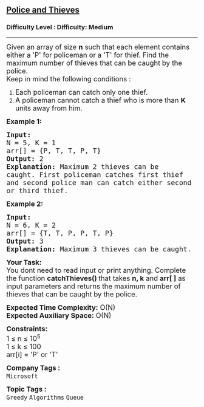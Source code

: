 <h2><a href="https://www.geeksforgeeks.org/problems/police-and-thieves--141631/1">Police and Thieves</a></h2><h3>Difficulty Level : Difficulty: Medium</h3><hr><div class="problems_problem_content__Xm_eO"><p><span style="font-size: 18px;">Given an array of size <strong>n</strong> such that each element contains either a 'P' for policeman or a 'T' for thief. Find the maximum number of thieves that can be caught by the police.&nbsp;<br>Keep in mind the following conditions :</span></p>
<ol>
<li><span style="font-size: 18px;">Each policeman can catch only one thief.</span></li>
<li><span style="font-size: 18px;">A policeman cannot catch a thief who is more than <strong>K</strong> units away from him.</span></li>
</ol>
<p><strong><span style="font-size: 18px;">Example 1:</span></strong></p>
<pre><span style="font-size: 18px;"><strong>Input:</strong>
N = 5, K = 1
arr[] = {P, T, T, P, T}
<strong>Output:</strong> 2
<strong>Explanation:</strong> Maximum 2 thieves can be 
caught. First policeman catches first thief 
and second police man can catch either second 
or third thief.</span></pre>
<p><span style="font-size: 18px;"><strong>Example 2:</strong></span></p>
<pre><span style="font-size: 18px;"><strong>Input:</strong>
N = 6, K = 2
arr[] = {T, T, P, P, T, P}
<strong>Output:</strong> 3
<strong>Explanation: </strong>Maximum 3 thieves can be caught.</span></pre>
<p><span style="font-size: 18px;"><strong>Your Task: &nbsp;</strong><br>You dont need to read input or print anything. Complete the function <strong>catchThieves() </strong>that takes <strong>n, k</strong> and <strong>arr[ ]</strong>&nbsp;as input parameters and returns the maximum number of thieves that can be caught by the police.&nbsp;</span></p>
<p><span style="font-size: 18px;"><strong>Expected Time Complexity:</strong> O(N)<br><strong>Expected Auxiliary Space:</strong> O(N)</span></p>
<p><span style="font-size: 18px;"><strong>Constraints:</strong><br>1 ≤ n ≤&nbsp;10<sup>5</sup><br>1 ≤&nbsp;k ≤&nbsp;100<br>arr[i] = 'P' or 'T'</span></p></div><p><span style=font-size:18px><strong>Company Tags : </strong><br><code>Microsoft</code>&nbsp;<br><p><span style=font-size:18px><strong>Topic Tags : </strong><br><code>Greedy</code>&nbsp;<code>Algorithms</code>&nbsp;<code>Queue</code>&nbsp;